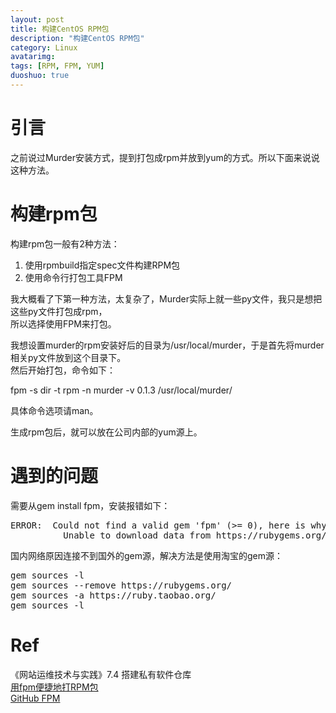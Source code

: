 ```yaml
---
layout: post
title: 构建CentOS RPM包
description: "构建CentOS RPM包"
category: Linux
avatarimg:
tags: [RPM, FPM, YUM]
duoshuo: true
---
```



# 引言
之前说过Murder安装方式，提到打包成rpm并放到yum的方式。所以下面来说说这种方法。  

# 构建rpm包
构建rpm包一般有2种方法：

01. 使用rpmbuild指定spec文件构建RPM包  
02. 使用命令行打包工具FPM

我大概看了下第一种方法，太复杂了，Murder实际上就一些py文件，我只是想把这些py文件打包成rpm，  
所以选择使用FPM来打包。  

我想设置murder的rpm安装好后的目录为/usr/local/murder，于是首先将murder相关py文件放到这个目录下。  
然后开始打包，命令如下：
>
fpm -s dir -t rpm -n murder -v 0.1.3 /usr/local/murder/

具体命令选项请man。

生成rpm包后，就可以放在公司内部的yum源上。


# 遇到的问题
需要从gem install fpm，安装报错如下：
<pre>
ERROR:  Could not find a valid gem 'fpm' (>= 0), here is why:
          Unable to download data from https://rubygems.org/ - Errno::ECONNRESET: Connection reset by peer - SSL_connect (https://rubygems.org/latest_specs.4.8.gz)
</pre>
国内网络原因连接不到国外的gem源，解决方法是使用淘宝的gem源：
<pre>
gem sources -l
gem sources --remove https://rubygems.org/
gem sources -a https://ruby.taobao.org/
gem sources -l
</pre>


# Ref
《网站运维技术与实践》7.4 搭建私有软件仓库  
[用fpm便捷地打RPM包](http://blog.csdn.net/willas/article/details/10329225)  
[GitHub FPM](https://github.com/jordansissel/fpm)  

